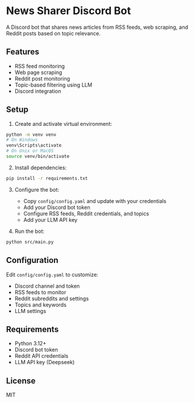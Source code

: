 # News Sharer Discord Bot

A Discord bot that shares news articles from RSS feeds, web scraping, and Reddit posts based on topic relevance.

## Features

- RSS feed monitoring
- Web page scraping
- Reddit post monitoring
- Topic-based filtering using LLM
- Discord integration

## Setup

1. Create and activate virtual environment:

```bash
python -m venv venv
# On Windows
venv\Scripts\activate
# On Unix or MacOS
source venv/bin/activate
```

2. Install dependencies:

```bash
pip install -r requirements.txt
```

3. Configure the bot:

   - Copy `config/config.yaml` and update with your credentials
   - Add your Discord bot token
   - Configure RSS feeds, Reddit credentials, and topics
   - Add your LLM API key

4. Run the bot:

```bash
python src/main.py
```

## Configuration

Edit `config/config.yaml` to customize:

- Discord channel and token
- RSS feeds to monitor
- Reddit subreddits and settings
- Topics and keywords
- LLM settings

## Requirements

- Python 3.12+
- Discord bot token
- Reddit API credentials
- LLM API key (Deepseek)

## License

MIT
